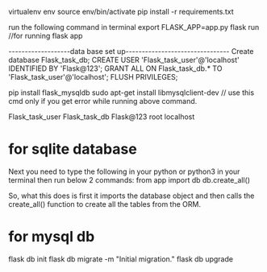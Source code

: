 virtualenv env
source env/bin/activate
pip install -r requirements.txt


run the following command in terminal
export FLASK_APP=app.py
flask run   			//for running flask app


-------------------data base set up--------------------------------
 Create database Flask_task_db;
CREATE USER 'Flask_task_user'@'localhost' IDENTIFIED BY 'Flask@123';
GRANT ALL ON Flask_task_db.* TO 'Flask_task_user'@'localhost';
FLUSH PRIVILEGES;


pip install flask_mysqldb
sudo apt-get install libmysqlclient-dev			// use this cmd only if you get error while running above command.


Flask_task_user
Flask_task_db
Flask@123
root
localhost

# for sqlite database
Next you need to type the following in your python or python3 in your terminal then run below 2 commands:
from app import db
db.create_all()

So, what this does is first it imports the database object and then calls the create_all() function to create all the tables from the ORM.

# for mysql db
flask db init
flask db migrate -m "Initial migration."
flask db upgrade